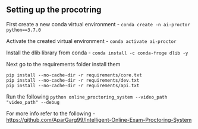 ## Setting up the procotring

First create a new conda virtual environment - `conda create -n ai-proctor python==3.7.0`

Activate the created virtual environment - `conda activate ai-proctor`

Install the dlib library from conda - `conda install -c conda-froge dlib -y`

Next go to the requirements folder install them
```
pip install --no-cache-dir -r requirements/core.txt
pip install --no-cache-dir -r requirements/dev.txt
pip install --no-cache-dir -r requirements/api.txt
```
Run the following 
`python online_proctoring_system --video_path "video_path" --debug`


For more info refer to the following - https://github.com/AparGarg99/Intelligent-Online-Exam-Proctoring-System